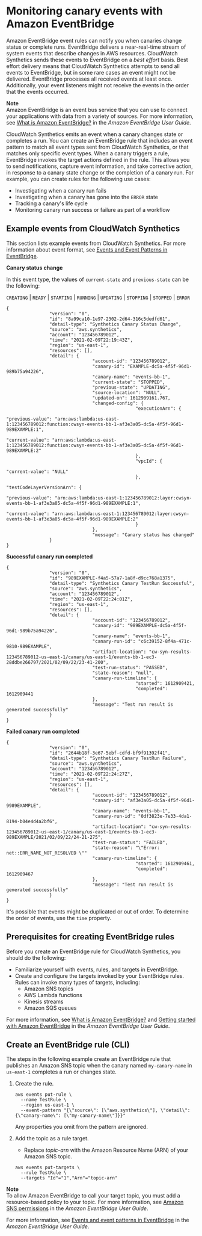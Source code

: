 # Monitoring canary events with Amazon EventBridge<a name="monitoring-events-eventbridge"></a>

Amazon EventBridge event rules can notify you when canaries change status or complete runs\. EventBridge delivers a near\-real\-time stream of system events that describe changes in AWS resources\. CloudWatch Synthetics sends these events to EventBridge on a *best effort* basis\. Best effort delivery means that CloudWatch Synthetics attempts to send all events to EventBridge, but in some rare cases an event might not be delivered\. EventBridge processes all received events at least once\. Additionally, your event listeners might not receive the events in the order that the events occurred\.

**Note**  
Amazon EventBridge is an event bus service that you can use to connect your applications with data from a variety of sources\. For more information, see [What is Amazon EventBridge?](https://docs.aws.amazon.com/eventbridge/latest/userguide/what-is-amazon-eventbridge.html) in the *Amazon EventBridge User Guide*\.

CloudWatch Synthetics emits an event when a canary changes state or completes a run\. You can create an EventBridge rule that includes an event pattern to match all event types sent from CloudWatch Synthetics, or that matches only specific event types\. When a canary triggers a rule, EventBridge invokes the target actions defined in the rule\. This allows you to send notifications, capture event information, and take corrective action, in response to a canary state change or the completion of a canary run\. For example, you can create rules for the following use cases:
+ Investigating when a canary run fails
+ Investigating when a canary has gone into the `ERROR` state
+ Tracking a canary's life cycle
+ Monitoring canary run success or failure as part of a workflow

## Example events from CloudWatch Synthetics<a name="synthetics-event-examples"></a>

This section lists example events from CloudWatch Synthetics\. For more information about event format, see [ Events and Event Patterns in EventBridge](https://docs.aws.amazon.com/eventbridge/latest/userguide/eventbridge-and-event-patterns.html)\. 

**Canary status change**

In this event type, the values of `current-state` and `previous-state` can be the following:

`CREATING` \| `READY` \| `STARTING` \| `RUNNING` \| `UPDATING` \| `STOPPING` \| `STOPPED` \| `ERROR`

```
{
                "version": "0",
                "id": "8a99ca10-1e97-2302-2d64-316c5dedfd61",
                "detail-type": "Synthetics Canary Status Change",
                "source": "aws.synthetics",
                "account": "123456789012",
                "time": "2021-02-09T22:19:43Z",
                "region": "us-east-1",
                "resources": [],
                "detail": {
                                "account-id": "123456789012",
                                "canary-id": "EXAMPLE-dc5a-4f5f-96d1-989b75a94226",
                                "canary-name": "events-bb-1",
                                "current-state": "STOPPED",
                                "previous-state": "UPDATING",
                                "source-location": "NULL",
                                "updated-on": 1612909161.767,
                                "changed-config": {
                                                "executionArn": {
                                                                "previous-value": "arn:aws:lambda:us-east-1:123456789012:function:cwsyn-events-bb-1-af3e3a05-dc5a-4f5f-96d1-989EXAMPLE:1",
                                                                "current-value": "arn:aws:lambda:us-east-1:123456789012:function:cwsyn-events-bb-1-af3e3a05-dc5a-4f5f-96d1-989EXAMPLE:2"
                                                },
                                                "vpcId": {
                                                                "current-value": "NULL"
                                                },
                                                "testCodeLayerVersionArn": {
                                                                "previous-value": "arn:aws:lambda:us-east-1:123456789012:layer:cwsyn-events-bb-1-af3e3a05-dc5a-4f5f-96d1-989EXAMPLE:1",
                                                                "current-value": "arn:aws:lambda:us-east-1:123456789012:layer:cwsyn-events-bb-1-af3e3a05-dc5a-4f5f-96d1-989EXAMPLE:2"
                                                }
                                },
                                "message": "Canary status has changed"
                }
}
```

**Successful canary run completed**

```
{
                "version": "0",
                "id": "989EXAMPLE-f4a5-57a7-1a8f-d9cc768a1375",
                "detail-type": "Synthetics Canary TestRun Successful",
                "source": "aws.synthetics",
                "account": "123456789012",
                "time": "2021-02-09T22:24:01Z",
                "region": "us-east-1",
                "resources": [],
                "detail": {
                                "account-id": "123456789012",
                                "canary-id": "989EXAMPLE-dc5a-4f5f-96d1-989b75a94226",
                                "canary-name": "events-bb-1",
                                "canary-run-id": "c6c39152-8f4a-471c-9810-989EXAMPLE",
                                "artifact-location": "cw-syn-results-123456789012-us-east-1/canary/us-east-1/events-bb-1-ec3-28ddbe266797/2021/02/09/22/23-41-200",
                                "test-run-status": "PASSED",
                                "state-reason": "null",
                                "canary-run-timeline": {
                                                "started": 1612909421,
                                                "completed": 1612909441
                                },
                                "message": "Test run result is generated successfully"
                }
}
```

**Failed canary run completed**

```
{
                "version": "0",
                "id": "2644b18f-3e67-5ebf-cdfd-bf9f91392f41",
                "detail-type": "Synthetics Canary TestRun Failure",
                "source": "aws.synthetics",
                "account": "123456789012",
                "time": "2021-02-09T22:24:27Z",
                "region": "us-east-1",
                "resources": [],
                "detail": {
                                "account-id": "123456789012",
                                "canary-id": "af3e3a05-dc5a-4f5f-96d1-9989EXAMPLE",
                                "canary-name": "events-bb-1",
                                "canary-run-id": "0df3823e-7e33-4da1-8194-b04e4d4a2bf6",
                                "artifact-location": "cw-syn-results-123456789012-us-east-1/canary/us-east-1/events-bb-1-ec3-989EXAMPLE/2021/02/09/22/24-21-275",
                                "test-run-status": "FAILED",
                                "state-reason": "\"Error: net::ERR_NAME_NOT_RESOLVED \""
                                "canary-run-timeline": {
                                                "started": 1612909461,
                                                "completed": 1612909467
                                },
                                "message": "Test run result is generated successfully"
                }
}
```

It's possible that events might be duplicated or out of order\. To determine the order of events, use the `time` property\.

## Prerequisites for creating EventBridge rules<a name="create-events-rule-prereqs"></a>

Before you create an EventBridge rule for CloudWatch Synthetics, you should do the following:
+ Familiarize yourself with events, rules, and targets in EventBridge\.
+ Create and configure the targets invoked by your EventBridge rules\. Rules can invoke many types of targets, including:
  + Amazon SNS topics
  + AWS Lambda functions
  + Kinesis streams
  + Amazon SQS queues

For more information, see [What is Amazon EventBridge?](https://docs.aws.amazon.com/eventbridge/latest/userguide/what-is-amazon-eventbridge.html) and [Getting started with Amazon EventBridge](https://docs.aws.amazon.com/eventbridge/latest/userguide/eventbridge-getting-set-up.html) in the *Amazon EventBridge User Guide*\.

## Create an EventBridge rule \(CLI\)<a name="create-events-rule-cli"></a>

The steps in the following example create an EventBridge rule that publishes an Amazon SNS topic when the canary named `my-canary-name` in `us-east-1` completes a run or changes state\.

1. Create the rule\.

   ```
   aws events put-rule \
     --name TestRule \
     --region us-east-1 \ 
     --event-pattern "{\"source\": [\"aws.synthetics\"], \"detail\": {\"canary-name\": [\"my-canary-name\"]}}"
   ```

   Any properties you omit from the pattern are ignored\.

1. Add the topic as a rule target\.
   + Replace *topic\-arn* with the Amazon Resource Name \(ARN\) of your Amazon SNS topic\.

   ```
   aws events put-targets \
     --rule TestRule \
     --targets "Id"="1","Arn"="topic-arn"
   ```
**Note**  
To allow Amazon EventBridge to call your target topic, you must add a resource\-based policy to your topic\. For more information, see [Amazon SNS permissions](https://docs.aws.amazon.com/eventbridge/latest/userguide/resource-based-policies-eventbridge.html#sns-permissions) in the *Amazon EventBridge User Guide*\.

For more information, see [Events and event patterns in EventBridge](https://docs.aws.amazon.com/eventbridge/latest/userguide/eventbridge-and-event-patterns.html) in the *Amazon EventBridge User Guide*\.